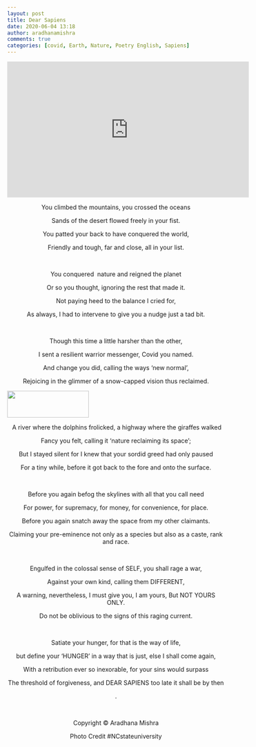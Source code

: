 ```yaml
---
layout: post
title: Dear Sapiens
date: 2020-06-04 13:18
author: aradhanamishra
comments: true
categories: [covid, Earth, Nature, Poetry English, Sapiens]
---
```

<p><!-- wp:image {"align":"center","id":1171,"width":606,"height":201,"sizeSlug":"large"} --></p>
<figure></figure>
<p><!-- /wp:image -->
<iframe width="560" height="315" src="https://www.youtube.com/embed/BnQdX_0AEwg" frameborder="0" allow="accelerometer; autoplay; encrypted-media; gyroscope; picture-in-picture" allowfullscreen></iframe>
<!-- wp:paragraph {"align":"center"} --></p>
<p style="text-align: center;">You climbed the mountains, you crossed the oceans</p>
<p><!-- /wp:paragraph -->
<!-- wp:paragraph {"align":"center"} --></p>
<p style="text-align: center;">Sands of the desert flowed freely in your fist.</p>
<p><!-- /wp:paragraph -->
<!-- wp:paragraph {"align":"center"} --></p>
<p style="text-align: center;">You patted your back to have conquered the world,</p>
<p><!-- /wp:paragraph -->
<!-- wp:paragraph {"align":"center"} --></p>
<p style="text-align: center;">Friendly and tough, far and close, all in your list.</p>
<p style="text-align: center;"> </p>
<p><!-- /wp:paragraph -->
<!-- wp:paragraph --></p>
<p><!-- /wp:paragraph -->
<!-- wp:paragraph {"align":"center"} --></p>
<p style="text-align: center;">You conquered  nature and reigned the planet</p>
<p><!-- /wp:paragraph -->
<!-- wp:paragraph {"align":"center"} --></p>
<p style="text-align: center;">Or so you thought, ignoring the rest that made it.</p>
<p><!-- /wp:paragraph -->
<!-- wp:paragraph {"align":"center"} --></p>
<p style="text-align: center;">Not paying heed to the balance I cried for,</p>
<p><!-- /wp:paragraph -->
<!-- wp:paragraph {"align":"center"} --></p>
<p style="text-align: center;">As always, I had to intervene to give you a nudge just a tad bit.</p>
<p style="text-align: center;"> </p>
<p><!-- /wp:paragraph -->
<!-- wp:paragraph --></p>
<p><!-- /wp:paragraph -->
<!-- wp:paragraph {"align":"center"} --></p>
<p style="text-align: center;">Though this time a little harsher than the other,</p>
<p><!-- /wp:paragraph -->
<!-- wp:paragraph {"align":"center"} --></p>
<p style="text-align: center;">I sent a resilient warrior messenger, Covid you named.</p>
<p><!-- /wp:paragraph -->
<!-- wp:paragraph {"align":"center"} --></p>
<p style="text-align: center;">And change you did, calling the ways ‘new normal’,</p>
<p><!-- /wp:paragraph -->
<!-- wp:paragraph {"align":"center"} --></p>
<p style="text-align: center;">Rejoicing in the glimmer of a snow-capped vision thus reclaimed.</p>
<p><img src="http://www.aradhanamishra.com/wp-content/uploads/2020/06/covid-pic-1-300x99.jpg" alt="" width="189" height="62" /></p>
<p style="text-align: center;"> A river where the dolphins frolicked, a highway where the giraffes walked</p>
<p><!-- /wp:paragraph -->
<!-- wp:paragraph --></p>
<p><!-- /wp:paragraph -->
<!-- wp:paragraph {"align":"center"} --></p>
<p><!-- /wp:paragraph -->
<!-- wp:paragraph {"align":"center"} --></p>
<p style="text-align: center;">Fancy you felt, calling it ‘nature reclaiming its space’;</p>
<p><!-- /wp:paragraph -->
<!-- wp:paragraph {"align":"center"} --></p>
<p style="text-align: center;">But I stayed silent for I knew that your sordid greed had only paused</p>
<p><!-- /wp:paragraph -->
<!-- wp:paragraph {"align":"center"} --></p>
<p style="text-align: center;">For a tiny while, before it got back to the fore and onto the surface.</p>
<p style="text-align: center;"> </p>
<p><!-- /wp:paragraph -->
<!-- wp:paragraph --></p>
<p><!-- /wp:paragraph -->
<!-- wp:paragraph {"align":"center"} --></p>
<p style="text-align: center;">Before you again befog the skylines with all that you call need</p>
<p><!-- /wp:paragraph -->
<!-- wp:paragraph {"align":"center"} --></p>
<p style="text-align: center;">For power, for supremacy, for money, for convenience, for place.</p>
<p><!-- /wp:paragraph -->
<!-- wp:paragraph {"align":"center"} --></p>
<p style="text-align: center;">Before you again snatch away the space from my other claimants.</p>
<p><!-- /wp:paragraph -->
<!-- wp:paragraph {"align":"center"} --></p>
<p style="text-align: center;">Claiming your pre-eminence not only as a species but also as a caste, rank and race.</p>
<p style="text-align: center;"> </p>
<p><!-- /wp:paragraph -->
<!-- wp:paragraph --></p>
<p><!-- /wp:paragraph -->
<!-- wp:paragraph {"align":"center"} --></p>
<p style="text-align: center;">Engulfed in the colossal sense of SELF, you shall rage a war,</p>
<p><!-- /wp:paragraph -->
<!-- wp:paragraph {"align":"center"} --></p>
<p style="text-align: center;">Against your own kind, calling them DIFFERENT,</p>
<p><!-- /wp:paragraph -->
<!-- wp:paragraph {"align":"center"} --></p>
<p style="text-align: center;">A warning, nevertheless, I must give you, I am yours, But NOT YOURS ONLY.</p>
<p><!-- /wp:paragraph -->
<!-- wp:paragraph {"align":"center"} --></p>
<p style="text-align: center;">Do not be oblivious to the signs of this raging current.</p>
<p style="text-align: center;"> </p>
<p><!-- /wp:paragraph -->
<!-- wp:paragraph --></p>
<p><!-- /wp:paragraph -->
<!-- wp:paragraph {"align":"center"} --></p>
<p style="text-align: center;">Satiate your hunger, for that is the way of life,</p>
<p><!-- /wp:paragraph -->
<!-- wp:paragraph {"align":"center"} --></p>
<p style="text-align: center;">but define your ‘HUNGER’ in a way that is just, else I shall come again,</p>
<p><!-- /wp:paragraph -->
<!-- wp:paragraph {"align":"center"} --></p>
<p style="text-align: center;">With a retribution ever so inexorable, for your sins would surpass</p>
<p><!-- /wp:paragraph -->
<!-- wp:paragraph {"align":"center"} --></p>
<p style="text-align: center;">The threshold of forgiveness, and DEAR SAPIENS too late it shall be by then</p>
<p style="text-align: center;">.</p>
<p><!-- /wp:paragraph -->
<!-- wp:paragraph --></p>
<p style="text-align: center;"> </p>
<p><!-- /wp:paragraph -->
<!-- wp:paragraph --></p>
<p style="text-align: center;">Copyright © Aradhana Mishra</p>
<p><!-- /wp:paragraph -->
<!-- wp:paragraph --></p>
<p style="text-align: center;">Photo Credit #NCstateuniversity</p>
<p><!-- /wp:paragraph --></p>
